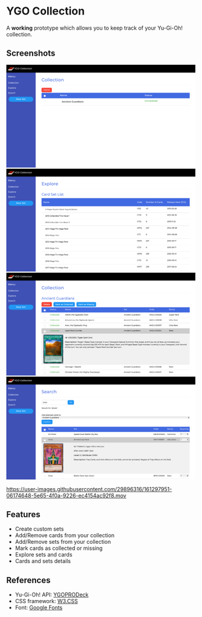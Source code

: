# YGO Collection

A **working** prototype which allows you to keep track of your Yu-Gi-Oh! collection.

## Screenshots
<img src="https://github.com/Giacomo1995/YGO-Collection/blob/master/Resources/collection.png" width="500" heigth="275" alt="Collection">
<img src="https://github.com/Giacomo1995/YGO-Collection/blob/master/Resources/explore.png" width="500" heigth="275" alt="Explore">
<img src="https://github.com/Giacomo1995/YGO-Collection/blob/master/Resources/cards.png" width="500" heigth="275" alt="Cards">
<img src="https://github.com/Giacomo1995/YGO-Collection/blob/master/Resources/search.png" width="500" heigth="275" alt="Search">

https://user-images.githubusercontent.com/29896316/161297951-06174648-5e65-4f0a-9226-ec4154ac92f8.mov

## Features
- Create custom sets
- Add/Remove cards from your collection
- Add/Remove sets from your collection
- Mark cards as collected or missing
- Explore sets and cards
- Cards and sets details

## References
- Yu-Gi-Oh! API: [YGOPRODeck](https://db.ygoprodeck.com/api-guide/)
- CSS framework: [W3.CSS](https://www.w3schools.com/w3css/default.asp)
- Font: [Google Fonts](https://developers.google.com/fonts)

